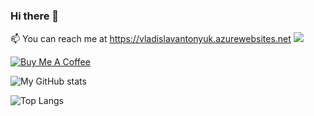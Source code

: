 ### Hi there 👋

📫 You can reach me at https://vladislavantonyuk.azurewebsites.net <a href="https://stand-with-ukraine.pp.ua"><img src="https://img.shields.io/badge/made_in-ukraine-ffd700.svg?labelColor=0057b7"></a>

[![Buy Me A Coffee](https://ik.imagekit.io/VladislavAntonyuk/vladislavantonyuk/misc/bmc-button.png)](https://www.buymeacoffee.com/vlad.antonyuk)

![My GitHub stats](https://github-readme-stats.vercel.app/api/?username=VladislavAntonyuk&show_icons=true&title_color=fff&icon_color=79ff97&text_color=9f9f9f&bg_color=151515)

![Top Langs](https://github-readme-stats.vercel.app/api/top-langs/?username=VladislavAntonyuk&title_color=fff&icon_color=79ff97&text_color=9f9f9f&bg_color=151515)
